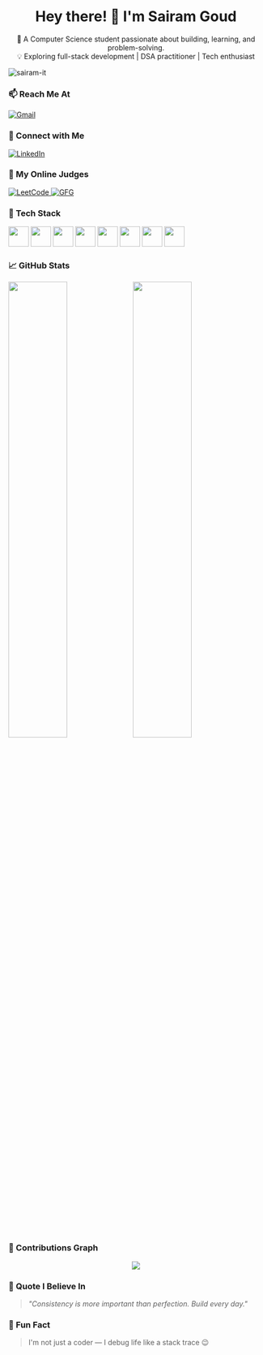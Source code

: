 <h1 align="center">Hey there! 👋 I'm Sairam Goud</h1>

<p align="center">
  🚀 A Computer Science student passionate about building, learning, and problem-solving.<br/>
  💡 Exploring full-stack development | DSA practitioner | Tech enthusiast
</p>

<p align="left">
  <img src="https://komarev.com/ghpvc/?username=sairam-it&label=Profile%20views&color=0e75b6&style=flat" alt="sairam-it" />
</p>



### 📫 Reach Me At
<p >
  <a href="mailto:sairamgoud226@gmail.com">
    <img src="https://img.shields.io/badge/Gmail-red?style=flat&logo=gmail&logoColor=white" alt="Gmail"/>
  </a>
</p>



### 🤝 Connect with Me
<p >
  <a href="https://www.linkedin.com/in/sairamgoud-palle-b36704295/">
    <img src="https://img.shields.io/badge/LinkedIn-blue?style=flat&logo=linkedin&logoColor=white" alt="LinkedIn"/>
  </a>
</p>



### 🧠 My Online Judges
<p >
  <a href="https://leetcode.com/Sairam226">
    <img src="https://img.shields.io/badge/LeetCode-FFA116?style=flat&logo=leetcode&logoColor=white" alt="LeetCode"/>
  </a>
  <a href="https://auth.geeksforgeeks.org/user/sairamg8fqo/profile">
    <img src="https://img.shields.io/badge/GeeksforGeeks-2F8D46?style=flat&logo=geeksforgeeks&logoColor=white" alt="GFG"/>
  </a>
</p>




### 🧰 Tech Stack

<p >
  <img src="https://cdn.jsdelivr.net/gh/devicons/devicon/icons/java/java-original.svg" width="40" />
  <img src="https://cdn.jsdelivr.net/gh/devicons/devicon/icons/spring/spring-original.svg" width="40" />
  <img src="https://cdn.jsdelivr.net/gh/devicons/devicon/icons/react/react-original.svg" width="40" />
  <img src="https://cdn.jsdelivr.net/gh/devicons/devicon/icons/javascript/javascript-original.svg" width="40" />
  <img src="https://cdn.jsdelivr.net/gh/devicons/devicon/icons/html5/html5-original.svg" width="40" />
  <img src="https://cdn.jsdelivr.net/gh/devicons/devicon/icons/css3/css3-original.svg" width="40" />
  <img src="https://cdn.jsdelivr.net/gh/devicons/devicon/icons/mysql/mysql-original.svg" width="40" />
  <img src="https://cdn.jsdelivr.net/gh/devicons/devicon/icons/python/python-original.svg" width="40" />
</p>



### 📈 GitHub Stats

<p >
  <img src="https://github-readme-stats.vercel.app/api?username=sairam-it&show_icons=true&theme=tokyonight" width="48%" />
  <img src="https://github-readme-streak-stats.herokuapp.com/?user=sairam-it&theme=tokyonight" width="48%" />
</p>



### 🌱 Contributions Graph

<p align="center">
  <img src="https://github-readme-activity-graph.cyclic.app/graph?username=sairam-it&theme=tokyo-night" />
</p>





### 💬 Quote I Believe In
> *"Consistency is more important than perfection. Build every day."*


### 🧠 Fun Fact

> I'm not just a coder — I debug life like a stack trace 😉

